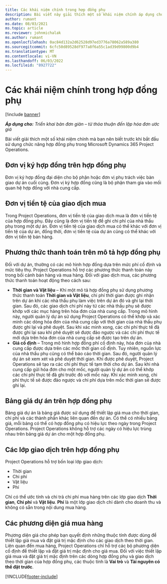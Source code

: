 ```yaml
---
title: Các khái niệm chính trong hợp đồng phụ
description: Bài viết này giải thích một số khái niệm chính áp dụng cho hợp đồng phụ trong Microsoft Dynamics 365 Project Operations.
author: rumant
ms.date: 08/03/2021
ms.topic: article
ms.reviewer: johnmichalak
ms.author: rumant
ms.openlocfilehash: 0ac84d132a2d62528d97ed3776a78062a589a380
ms.sourcegitcommit: 6cfc50d89528df977a8f6a55c1ad39d99800d9b4
ms.translationtype: MT
ms.contentlocale: vi-VN
ms.lasthandoff: 06/03/2022
ms.locfileid: "8927722"
---
```

# <a name="key-concepts-in-subcontracting"></a>Các khái niệm chính trong hợp đồng phụ

[!include [banner](../../includes/dataverse-preview.md)]

_**Áp dụng cho:** Triển khai bản đơn giản – từ thỏa thuận đến lập hóa đơn ước giá_

Bài viết giải thích một số khái niệm chính mà bạn nên biết trước khi bắt đầu sử dụng chức năng hợp đồng phụ trong Microsoft Dynamics 365 Project Operations.

## <a name="contracting-unit-on-the-subcontract"></a>Đơn vị ký hợp đồng trên hợp đồng phụ

Đơn vị ký hợp đồng đại diện cho bộ phận hoặc đơn vị phụ trách việc bàn giao dự án cuối cùng. Đơn vị ký hợp đồng cũng là bộ phận tham gia vào mối quan hệ hợp đồng với nhà cung cấp.

## <a name="purchase-currency"></a>Đơn vị tiền tệ của giao dịch mua

Trong Project Operations, đơn vị tiền tệ của giao dịch mua là đơn vị tiền tệ của hợp đồng phụ. Đây cũng là đơn vị tiền tệ để ghi chi phí của nhà thầu phụ trong một dự án. Đơn vị tiền tệ của giao dịch mua có thể khác với đơn vị tiền tệ của dự án, đồng thời, đơn vị tiền tệ của dự án cũng có thể khác với đơn vị tiền tệ bán hàng.

## <a name="billing-methods-on-subcontract-lines"></a>Phương thức thanh toán trên mô tả hợp đồng phụ

Đối với dự án, thường có các mô hình hợp đồng dựa trên mức phí cố định và mức tiêu thụ. Project Operations hỗ trợ các phương thức thanh toán này trong bối cảnh bán hàng và mua hàng. Đối với giao dịch mua, các phương thức thanh toán hoạt động theo cách sau:

- **Thời gian và Vật liệu** – Khi một mô tả hợp đồng phụ sử dụng phương thức thanh toán **Thời gian và Vật liệu**, chi phí thời gian được ghi nhận trên dự án khi các nhà thầu phụ làm việc trên dự án đó và ghi lại thời gian. Sau đó, các giao dịch chi phí này từ các nhà thầu phụ sẽ được khớp với các mục hàng trên hóa đơn của nhà cung cấp. Trong mô hình này, người quản lý dự án sử dụng Project Operations có thể khớp và xác minh các dòng hóa đơn của nhà cung cấp với thời gian của nhà thầu phụ được ghi lại và phê duyệt. Sau khi xác minh xong, các chi phí thực tế đã được ghi lại sau khi phê duyệt sẽ được đảo ngược và các chi phí thực tế mới dựa trên hóa đơn của nhà cung cấp sẽ được tạo trên dự án.
- **Giá cố định** – Trong mô hình hợp đồng phí cố định này, hóa đơn của nhà cung cấp được dựa trên các mốc thời gian cố định. Tuy nhiên, nguồn lực của nhà thầu phụ cũng có thể báo cáo thời gian. Sau đó, người quản lý dự án sẽ xem xét và phê duyệt thời gian. Khi được phê duyệt, Project Operations sẽ tạo ra các chi phí thực tế tạm thời cho dự án. Sau khi nhà cung cấp gửi hóa đơn cho một mốc, người quản lý dự án có thể khớp các chi phí thực tế đã ghi trước đó với mốc này. Khi xác minh xong, chi phí thực tế sẽ được đảo ngược và chi phí dựa trên mốc thời gian sẽ được ghi lại.

## <a name="project-price-lists-on-subcontracts"></a>Bảng giá dự án trên hợp đồng phụ

Bảng giá dự án là bảng giá được sử dụng để thiết lập giá mua cho thời gian, chi phí và các thành phần khác liên quan đến dự án. Có thể có nhiều bảng giá, mỗi bảng có thể có hợp đồng phụ có hiệu lực theo ngày trong Project Operations. Project Operations không hỗ trợ các ngày có hiệu lực trùng nhau trên bảng giá dự án cho một hợp đồng phụ.

## <a name="transaction-classes-on-subcontracts"></a>Các lớp giao dịch trên hợp đồng phụ

Project Operations hỗ trợ bốn loại lớp giao dịch:

- Thời gian
- Chi phí
- Vật liệu
- Phí

Chỉ có thể ước tính và chi trả chi phí mua hàng trên các lớp giao dịch **Thời gian**, **Chi phí** và **Vật liệu**. **Phí** là một lớp giao dịch chỉ dành cho doanh thu và không có sẵn trong nội dung mua hàng.

## <a name="purchase-pricing-dimensions"></a>Các phương diện giá mua hàng

Phương diện giá cho phép bạn quyết định những thuộc tính được dùng để thiết lập giá mua và đặt giá trị mặc định cho các giao dịch theo thời gian. Liên quan đến mua hàng, Project Operations chỉ hỗ trợ các bộ phương diện cố định để thiết lập và đặt giá trị mặc định cho giá mua. Đối với việc thiết lập giá mua và đặt giá trị mặc định trên các dòng hợp đồng phụ và giao dịch theo thời gian của hợp đồng phụ, các thuộc tính là **Vai trò** và **Tài nguyên có thể đặt trước**.

[!INCLUDE[footer-include](../../includes/footer-banner.md)]
